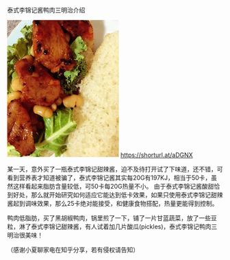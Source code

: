 泰式李锦记酱鸭肉三明治介绍

![三明治](https://github.com/ywangnccu/ywang/blob/main/images/%E4%B8%89%E6%98%8E%E6%B2%BB.jpg)
https://shorturl.at/aDGNX

某一天，意外买了一瓶泰式李锦记甜辣酱，迫不及待打开试了下味道，还不错，可看到营养表才知道被骗了，泰式李锦记酱其实每20G有197KJ，相当于50卡，虽然这样看起来脂肪含量较低，可50卡每20G热量不小。
由于泰式李锦记酱酸甜恰到好处，那么就开始研究如何适应它能达到低卡效果，如果只使用泰式李锦记甜辣酱起到调味效果，那么25卡绝对能接受，和健康食物搭配，热量更能得到控制。

鸭肉低脂肪，买了黑胡椒鸭肉，锅里煎了一下，铺了一片甘蓝蔬菜，放了一些豆粒，淋了泰式李锦记甜辣酱，有人试着加几片酸瓜(pickles)，泰式李锦记鸭肉三明治很美味！

（感谢小夏聊家电在知乎分享，若有侵权请告知）
